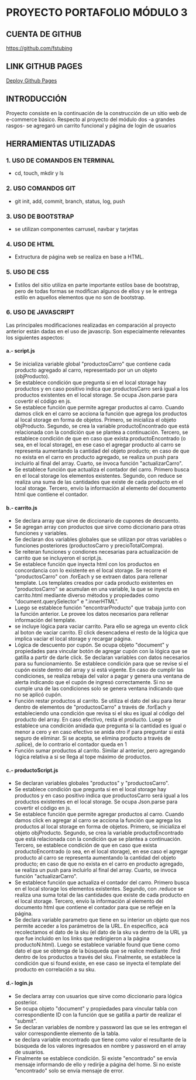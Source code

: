 # PROYECTO PORTAFOLIO MÓDULO 3

## CUENTA DE GITHUB

https://github.com/fstubing

## LINK GITHUB PAGES

[Deploy Github Pages](https://fstubing.github.io/portafolio-m-3/)

## INTRODUCCIÓN

Proyecto consiste en la continuación de la construcción de un sitio web de e-commerce básico. Respecto al proyecto del módulo dos -a grandes rasgos- se agregaró un carrito funcional y página de login de usuarios

## HERRAMIENTAS UTILIZADAS

### 1. USO DE COMANDOS EN TERMINAL
- cd, touch, mkdir y ls

### 2. USO COMANDOS GIT
- git init, add, commit, branch, status, log, push

### 3. USO DE BOOTSTRAP
- se utilizan componentes carrusel, navbar y tarjetas

### 4. USO DE HTML
- Extructura de página web se realiza en base a HTML.

### 5. USO DE CSS
- Estilos del sitio utiliza en parte importante estilos base de bootstrap, pero de todas formas se modifican algunos de ellos y se le entrega estilo en aquellos elementos que no son de bootstrap.

### 6. USO DE JAVASCRIPT
Las principales modificaciones realizadas en comparación al proyecto anterior están dadas en el uso de javascrip. Son especialmente relevantes los siguientes aspectos:

#### a.- script.js
- Se inicializa variable global "productosCarro" que contiene cada producto agregado al carro, representado por un un objeto (objProducto).
- Se establece condición que pregunta si en el local storage hay productos y en caso positivo indica que productosCarro será igual a los productos existentes en el local storage. Se ocupa Json.parse para covertir el código en js.
- Se establece función que permite agregar productos al carro. Cuando damos click en el carro se acciona la función que agrega los productos al local storage en forma de objetos. Primero, se inicializa el objeto objProducto. Segundo, se crea la variable productoEncontrado que está relacionada con la condición que se plantea a continuación. Tercero, se establece condición de que en caso que exista productoEncontrado (o sea, en el local storage), en ese caso el agregar producto al carro se representa aumentando la cantidad del objeto producto; en caso de que no exista en el carro en producto agregado, se realiza un push para incluirlo al final del array. Cuarto, se invoca función "actualizarCarro".
- Se establece función que actualiza el contador del carro. Primero busca en el local storage los elementos existentes. Segundo, con reduce se realiza una suma de las cantidades que existe de cada producto en el local storage. Tercero, envío la información al elemento del documento html que contiene el contador.

#### b.- carrito.js
- Se declara array que sirve de diccionario de cupones de descuento.
- Se agregan array con productos que sirve como diccionario para otras funciones y variables.
- Se declaran dos variables globales que se utilizan por otras variables o funciones posteriores (productosCarro y precioTotalCompra).
- Se reiteran funciones y condiones necesarias para actualización de carrito que se incluyeron el script.js.
- Se establece función que inyecta html con los productos en concordancia con lo existente en el local storage. Se recorre el "productosCarro" con .forEach y se extraen datos para rellenar template. Los templates creados por cada producto existentes en "productosCarro" se acumulan en una variable, la que se inyecta en carrito.html mediante diverso métodos y propiedades como "document.querySelector" e ".innerHTML".
- Luego se establece función "encontrarProducto" que trabaja junto con la función anterior. Le provee los datos necesarios para rellenar información del template.
- se incluye lógica para vaciar carrito. Para ello se agrega un evento click al boton de vaciar carrito. El click desencadena el resto de la lógica que implica vaciar el local storage y recargar página.
- Lógica de descuento por cupón. Se ocupa objeto "document" y propiedades para vincular botón de agregar cupón con la lógica que se gatilla a partir de darle click. Se declaran variables con datos necesarios para su funcionamiento. Se establece condición para que se revise si el cupón existe dentro del array y si está vigente. En caso de cumplir las condiciones, se realiza rebaja del valor a pagar y genera una ventana de alerta indicando que el cupón de ingresó correctamente. Si no se cumple una de las condiciones solo se genera ventana indicando que no se aplicó cupón.
- Función restar productos al carrito. Se utiliza el dato del sku para iterar dentro de elementos de "productosCarro" a través de .forEach y estableciendo una condición que revisa si el sku es igual al código del producto del array. En caso efectivo, resta el producto. Luego se establece una condición anidada que pregunta si la cantidad es igual o menor a cero y en caso efectivo se anida otro if para preguntar si está seguro de eliminar. Si se acepta, se elimina producto a través de .splice), de lo contrario el contador queda en 1
- Función sumar productos al carrito. Similar al anterior, pero agregando lógica relativa a si se llega al tope máximo de productos.

#### c.- productoScript.js
- Se declaran variables globales "productos" y "productosCarro".
- Se establece condición que pregunta si en el local storage hay productos y en caso positivo indica que productosCarro será igual a los productos existentes en el local storage. Se ocupa Json.parse para covertir el código en js.
- Se establece función que permite agregar productos al carro. Cuando damos click en agregar al carro se acciona la función que agrega los productos al local storage en forma de objetos. Primero, se inicializa el objeto objProducto. Segundo, se crea la variable productoEncontrado que está relacionada con la condición que se plantea a continuación. Tercero, se establece condición de que en caso que exista productoEncontrado (o sea, en el local storage), en ese caso el agregar producto al carro se representa aumentando la cantidad del objeto producto; en caso de que no exista en el carro en producto agregado, se realiza un push para incluirlo al final del array. Cuarto, se invoca función "actualizarCarro".
- Se establece función que actualiza el contador del carro. Primero busca en el local storage los elementos existentes. Segundo, con .reduce se realiza una suma total de las cantidades que existe de cada producto en el local storage. Tercero, envío la información al elemento del documento html que contiene el contador para que se refleje en la página.
- Se declara variable parametro que tiene en su interior un objeto que nos permite acceder a los parámetros de la URL. En específico, acá recolectamos el dato de la sku (el dato de la sku va dentro de la URL ya que fue incluido en los links que redirigieron a la página productoN.html). Luego se establece variable found que tiene como dato el que se obtenga de la búsqueda que se realice mediante .find dentro de los productos a través del sku. Finalmente, se establece la condición que si found existe, en ese caso se inyecta el template del producto en correlación a su sku.

#### d.- login.js
- Se declara array con usuarios que sirve como diccionario para lógica posterior.
- Se ocupa objeto "document" y propiedades para vincular tabla con correspondiente ID con la función que se gatilla a partir de realizar el "submit". 
- Se declaran variables de nombre y password las que se les entregan el valor correspondiente elemento de la tabla.
- se declara variable encontrado que tiene como valor el resultante de la búsqueda de los valores ingresados en nombre y password en el array de usuarios.
- Finalmente se establece condición. Si existe "encontrado" se envía mensaje informando de ello y redirije a página del home. Si no existe "encontrado" solo se envía mensaje de error.